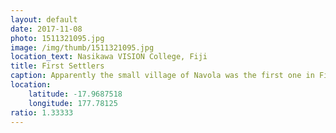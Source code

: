 ```yaml
---
layout: default
date: 2017-11-08
photo: 1511321095.jpg
image: /img/thumb/1511321095.jpg
location_text: Nasikawa VISION College, Fiji
title: First Settlers
caption: Apparently the small village of Navola was the first one in Fiji to accept the first british settlers in, and by doing so being converted to christianity.
location:
    latitude: -17.9687518
    longitude: 177.78125
ratio: 1.33333
---
```

